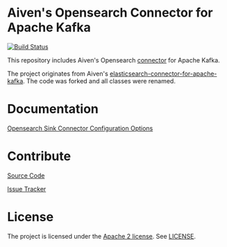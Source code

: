 # Aiven's Opensearch Connector for Apache Kafka

[![Build Status](https://travis-ci.org/aiven/aiven-kafka-connect-Opensearch.svg?branch=master)](https://travis-ci.org/aiven/aiven-kafka-connect-elasticsearch)

This repository includes Aiven's Opensearch [connector](http://kafka.apache.org/documentation.html#connect) for Apache Kafka.

The project originates from Aiven's [elasticsearch-connector-for-apache-kafka](https://github.com/aiven/elasticsearch-connector-for-apache-kafka). The code was forked and all classes were renamed.

# Documentation

[Opensearch Sink Connector Configuration Options](docs/opensearch-sink-connector-config-options.rst)

# Contribute

[Source Code](https://github.com/aiven/aiven-kafka-connect-opensearch)

[Issue Tracker](https://github.com/aiven/aiven-kafka-connect-opensearch/issues)

# License

The project is licensed under the [Apache 2 license](https://www.apache.org/licenses/LICENSE-2.0). See [LICENSE](LICENSE).
